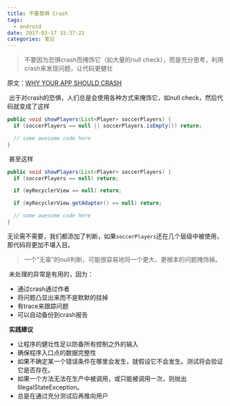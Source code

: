 ```yaml
---
title: 不要畏惧 Crash
tags:
  - android
date: 2017-03-17 15:37:22
categories: 笔记
---
```


> 不要因为恐惧crash而掩饰它（如大量的null check），而是充分思考，利用crash来发现问题，让代码更健壮

原文：[WHY YOUR APP SHOULD CRASH](http://jeroenmols.com/blog/2017/03/08/appcrash/)

​	出于对crash的恐惧，人们总是会使用各种方式来掩饰它，如null check，然后代码就变成了这样

```java
public void showPlayers(List<Player> soccerPlayers) {
  if (soccerPlayers == null || soccerPlayers.isEmpty()) return;

  // some awesome code here
}
```

​	甚至这样

```java
public void showPlayers(List<Player> soccerPlayers) {
  if (soccerPlayers == null) return;

  if (myRecyclerView == null) return;

  if (myRecyclerView.getAdapter() == null) return;

  // some awesome code here
}
```

​	无论需不需要，我们都添加了判断，如果`soccerPlayers`还在几个层级中被使用，那代码将更加不堪入目。

> 一个“无辜”的null判断，可能很容易地将一个更大、更根本的问题掩饰掉。

​	未处理的异常是有用的，因为：

+ 通过crash通过作者
+ 将问题凸显出来而不是默默的挂掉
+ 有trace来跟踪问题
+ 可以自动备份到crash报告



​	**实践建议**

+ 让程序的健壮性足以防备所有控制之外的输入
+ 确保程序入口点的数据完整性
+ 如果不确定某一个错误条件在哪里会发生，就假设它不会发生。测试将会验证它是否存在。
+ 如果一个方法无法在生产中被调用，或只能被调用一次，则抛出IllegalStateException。
+ 总是在通过充分测试后再推向用户









































